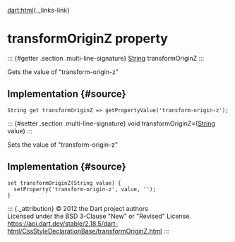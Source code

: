 [dart:html](../../dart-html/dart-html-library){._links-link}

transformOriginZ property
=========================

::: {#getter .section .multi-line-signature}
[String](../../dart-core/string-class) transformOriginZ
:::

Gets the value of \"transform-origin-z\"

Implementation {#source}
--------------

``` {.language-dart data-language="dart"}
String get transformOriginZ => getPropertyValue('transform-origin-z');
```

::: {#setter .section .multi-line-signature}
void transformOriginZ=([String](../../dart-core/string-class) value)
:::

Sets the value of \"transform-origin-z\"

Implementation {#source}
--------------

``` {.language-dart data-language="dart"}
set transformOriginZ(String value) {
  setProperty('transform-origin-z', value, '');
}
```

::: {._attribution}
© 2012 the Dart project authors\
Licensed under the BSD 3-Clause \"New\" or \"Revised\" License.\
<https://api.dart.dev/stable/2.18.5/dart-html/CssStyleDeclarationBase/transformOriginZ.html>
:::
